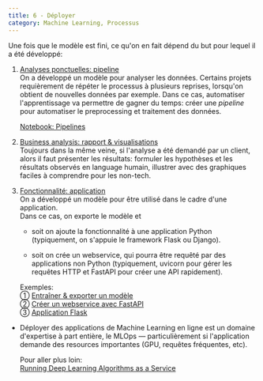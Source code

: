 ```yaml
---
title: 6 - Déployer
category: Machine Learning, Processus
---
```


Une fois que le modèle est fini, ce qu'on en fait dépend du but pour lequel il a été développé:

1. <ins>Analyses ponctuelles: pipeline</ins>  
   On a développé un modèle pour analyser les données. Certains projets requièrement de répéter le processus à plusieurs reprises, lorsqu'on obtient de nouvelles données par exemple. Dans ce cas, automatiser l'apprentissage va permettre de gagner du temps: créer une *pipeline* pour automatiser le preprocessing et traitement des données.

    [Notebook: Pipelines](https://www.kaggle.com/alexisbcook/pipelines)

2. <ins>Business analysis: rapport & visualisations</ins>  
   Toujours dans la même veine, si l'analyse a été demandé par un client, alors il faut présenter les résultats: formuler les hypothèses et les résultats observés en language humain, illustrer avec des graphiques faciles à comprendre pour les non-tech.

3. <ins>Fonctionnalité: application</ins>  
   On a développé un modèle pour être utilisé dans le cadre d'une application.  
   Dans ce cas, on exporte le modèle et

   * soit on ajoute la fonctionnalité à une application Python (typiquement, on s'appuie le framework Flask ou Django).

   * soit on crée un webservice, qui pourra être requêté par des applications non Python (typiquement, uvicorn pour gérer les requêtes HTTP et FastAPI pour créer une API rapidement).

   Exemples:  
   ① [Entraîner & exporter un modèle](https://github.com/a-mt/fcc-sms-text-classification/blob/deploy/fcc_sms_text_classification.ipynb)  
   ② [Créer un webservice avec FastAPI](https://github.com/a-mt/fcc-sms-text-classification/blob/deploy/FastAPI.ipynb)  
   ③ [Application Flask](https://github.com/yoke2/rps_tf2_flask_app)

* Déployer des applications de Machine Learning en ligne est un domaine d'expertise à part entière, le MLOps — particulièrement si l'application demande des resources importantes (GPU, requêtes fréquentes, etc).

  Pour aller plus loin:  
  [Running Deep Learning Algorithms as a Service](https://towardsdatascience.com/serving-deep-learning-algorithms-as-a-service-6aa610368fde)
